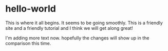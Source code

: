 # hello-world
This is where it all begins.
It seems to be going smoothly.  This is a friendly site and a friendly tutorial and I think we will get along great!

I'm adding more text now.  hopefully the changes will show up in the comparison this time.

